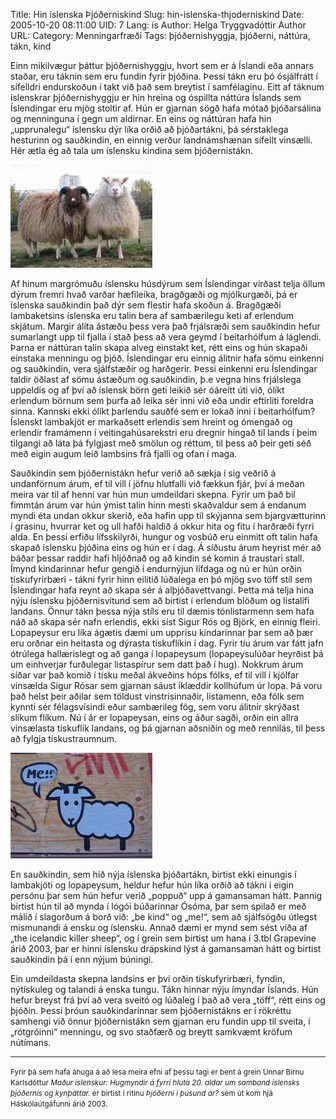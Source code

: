 Title: Hin íslenska Þjóðerniskind
Slug: hin-islenska-thjoderniskind
Date: 2005-10-20 08:11:00
UID: 7
Lang: is
Author: Helga Tryggvadóttir
Author URL: 
Category: Menningarfræði
Tags: þjóðernishyggja, þjóðerni, náttúra, tákn, kind

Einn mikilvægur þáttur þjóðernishyggju, hvort sem er á Íslandi eða annars staðar, eru táknin sem eru fundin fyrir þjóðina. Þessi tákn eru þó ósjálfrátt í sífelldri endurskoðun í takt við það sem breytist í samfélaginu. Eitt af táknum íslenskrar þjóðernishyggju er hin hreina og óspillta náttúra Íslands sem Íslendingar eru mjög stoltir af. Hún er gjarnan sögð hafa mótað þjóðarsálina og menninguna í gegn um aldirnar. En eins og náttúran hafa hin „upprunalegu“ íslensku dýr líka orðið að þjóðartákni, þá sérstaklega hesturinn og sauðkindin, en einnig verður landnámshænan sífellt vinsælli. Hér ætla ég að tala um íslensku kindina sem þjóðernistákn.

![Kindur](8.jpg)

Af hinum margrómuðu íslensku húsdýrum sem Íslendingar virðast telja öllum dýrum fremri hvað varðar hæfileika, bragðgæði og mjólkurgæði, þá er íslenska sauðkindin það dýr sem flestir hafa skoðun á. Bragðgæði lambaketsins íslenska eru talin bera af sambærilegu keti af erlendum skjátum. Margir álíta ástæðu þess vera það frjálsræði sem sauðkindin hefur sumarlangt upp til fjalla í stað þess að vera geymd í beitarhólfum á láglendi. Þarna er náttúran talin skapa alveg einstakt ket, rétt eins og hún skapaði einstaka menningu og þjóð. Íslendingar eru einnig álitnir hafa sömu einkenni og sauðkindin, vera sjálfstæðir og harðgerir. Þessi einkenni eru Íslendingar taldir öðlast af sömu ástæðum og sauðkindin, þ.e vegna hins frjálslega uppeldis og af því að íslensk börn geti leikið sér óáreitt úti við, ólíkt erlendum börnum sem þurfa að leika sér inni við eða undir eftirliti foreldra sinna. Kannski ekki ólíkt þarlendu sauðfé sem er lokað inni í beitarhólfum? Íslenskt lambakjöt er markaðsett erlendis sem hreint og ómengað og erlendir framámenn í veitingahúsarekstri eru dregnir hingað til lands í þeim tilgangi að láta þá fylgjast með smölun og réttum, til þess að þeir geti séð með eigin augum leið lambsins frá fjalli og ofan í maga.

Sauðkindin sem þjóðernistákn hefur verið að sækja í sig veðrið á undanförnum árum, ef til vill í jöfnu hlutfalli við fækkun fjár, því á meðan meira var til af henni var hún mun umdeildari skepna. Fyrir um það bil fimmtán árum var hún ýmist talin hinn mesti skaðvaldur sem á endanum myndi éta undan okkur skerið, eða hafin upp til skýjanna sem bjargvætturinn í grasinu, hvurrar ket og ull hafði haldið á okkur hita og fitu í harðræði fyrri alda. En þessi erfiðu lífsskilyrði, hungur og vosbúð eru einmitt oft talin hafa skapað íslensku þjóðina eins og hún er í dag.  Á síðustu árum heyrist mér að báðar þessar raddir hafi hljóðnað og að kindin sé komin á traustari stall. Ímynd kindarinnar hefur gengið í endurnýjun lífdaga og nú er hún orðin tískufyrirbæri -  tákni fyrir hinn eilítið lúðalega en þó mjög svo töff stíl sem Íslendingar hafa reynt að skapa sér á alþjóðavettvangi. Þetta má telja hina nýju íslensku þjóðernisvitund sem að birtist í erlendum blöðum og listalífi landans. Önnur tákn þessa nýja stíls eru til dæmis tónlistarmenn sem hafa náð að skapa sér nafn erlendis, ekki síst Sigur Rós og Björk, en einnig fleiri. Lopapeysur eru líka ágætis dæmi um upprisu kindarinnar þar sem að þær eru orðnar ein heitasta og dýrasta tískuflíkin í dag. Fyrir tíu árum var fátt jafn ótrúlega hallærislegt og að ganga í lopapeysum (lopapeysulúðar heyrðist þá um einhverjar furðulegar listaspírur sem datt það í hug). Nokkrum árum síðar var það komið í tísku meðal ákveðins hóps fólks, ef til vill í kjölfar vinsælda Sigur Rósar sem gjarnan sáust íklæddir kollhúfum úr lopa. Þá voru það helst þeir aðilar sem töldust vinstrisinnaðir, listamenn, eða fólk sem kynnti sér félagsvísindi eður sambærileg fög, sem voru álitnir skrýðast slíkum flíkum. Nú í ár er lopapeysan, eins og áður sagði, orðin ein allra vinsælasta tískuflík landans, og þá gjarnan aðsniðin og með rennilás, til þess að fylgja tískustraumnum.

![Graffitikind](9.jpg)

En sauðkindin, sem hið nýja íslenska þjóðartákn, birtist ekki einungis í lambakjöti og lopapeysum, heldur hefur hún líka orðið að tákni í eigin persónu þar sem hún hefur verið „poppuð“ upp á gamansaman hátt. Þannig birtist hún til að mynda í lógói búðarinnar Ósóma, þar sem spilað er með málið í slagorðum á borð við: „be kind“ og „me!“, sem að sjálfsögðu útlegst mismunandi á ensku og íslensku. Annað dæmi er mynd sem sést víða af „the icelandic killer sheep“,  og í grein sem birtist um hana í 3.tbl Grapevine árið 2003, þar er hinni íslensku drápskind lýst á gamansaman hátt og birtist sauðkindin þá í enn nýjum búningi.

Ein umdeildasta skepna landsins er því orðin tískufyrirbæri, fyndin, nýtískuleg og talandi á enska tungu. Tákn hinnar nýju ímyndar Íslands. Hún hefur breyst frá því að vera sveitó og lúðaleg í það að vera „töff“, rétt eins og þjóðin. Þessi þróun sauðkindarinnar sem þjóðernistákns er í rökréttu samhengi við önnur þjóðernistákn sem gjarnan eru fundin upp til sveita, í „rótgróinni“ menningu, og svo staðfærð og breytt samkvæmt kröfum nútímans.

---

<small class="blurb">Fyrir þá sem hafa áhuga á að lesa meira efni af þessu tagi er bent á grein Unnar Birnu Karlsdóttur <cite>Maður íslenskur: Hugmyndir á fyrri hluta 20. aldar um samband íslensks þjóðernis og kynþáttar.</cite> er birtist í ritinu _Þjóðerni í þúsund ár?_ sem út kom hjá Háskólaútgáfunni árið 2003.</small>
